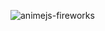![animejs-fireworks](https://github.com/JMBoulos12/animejs/assets/65892342/ffda4de7-963f-42d5-8e69-18344d49e153)
